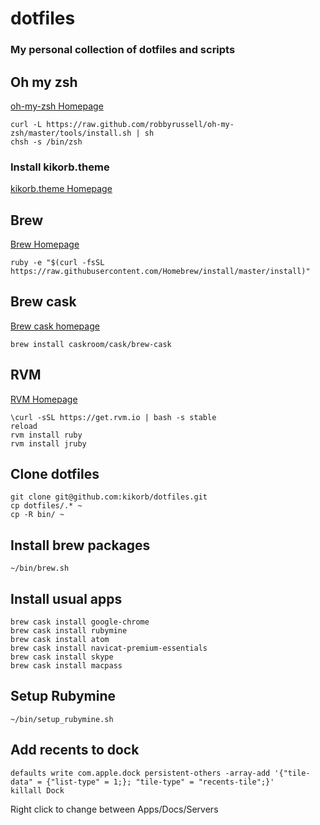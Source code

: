 # dotfiles
### My personal collection of dotfiles and scripts

## Oh my zsh
[oh-my-zsh Homepage](https://github.com/robbyrussell/oh-my-zsh)

    curl -L https://raw.github.com/robbyrussell/oh-my-zsh/master/tools/install.sh | sh
    chsh -s /bin/zsh

### Install kikorb.theme
[kikorb.theme Homepage](https://github.com/kikorb/kikorb.zsh-theme)

## Brew
[Brew Homepage](http://brew.sh/)

    ruby -e "$(curl -fsSL https://raw.githubusercontent.com/Homebrew/install/master/install)"

## Brew cask
[Brew cask homepage](https://github.com/caskroom/homebrew-cask)

    brew install caskroom/cask/brew-cask

## RVM
[RVM Homepage](http://rvm.io/)

    \curl -sSL https://get.rvm.io | bash -s stable
    reload
    rvm install ruby
    rvm install jruby

## Clone dotfiles

    git clone git@github.com:kikorb/dotfiles.git
    cp dotfiles/.* ~
    cp -R bin/ ~

## Install brew packages

    ~/bin/brew.sh
    
## Install usual apps

    brew cask install google-chrome
    brew cask install rubymine
    brew cask install atom
    brew cask install navicat-premium-essentials
    brew cask install skype
    brew cask install macpass

## Setup Rubymine

    ~/bin/setup_rubymine.sh

## Add recents to dock

    defaults write com.apple.dock persistent-others -array-add '{"tile-data" = {"list-type" = 1;}; "tile-type" = "recents-tile";}'         killall Dock

Right click to change between Apps/Docs/Servers
